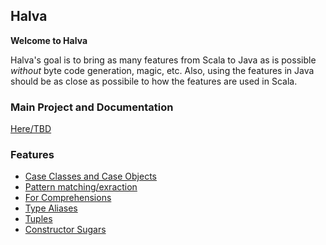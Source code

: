 ## Halva

**Welcome to Halva**

Halva's goal is to bring as many features from Scala to Java as is possible _without_ byte code generation, 
magic, etc. Also, using the features in Java should be as close as possibile to how the features are used in Scala.

### Main Project and Documentation

[Here/TBD](../../tree/master/halva/)

### Features

* [Case Classes and Case Objects](../../tree/master/halva/src/main/java/io/soabase/halva/caseclass)
* [Pattern matching/exraction](../../tree/master/halva/src/main/java/io/soabase/halva/matcher/)
* [For Comprehensions](../../tree/master/halva/src/main/java/io/soabase/halva/comprehension/)
* [Type Aliases](../../tree/master/halva/src/main/java/io/soabase/halva/alias/)
* [Tuples](../../tree/master/halva/src/main/java/io/soabase/halva/tuple/)
* [Constructor Sugars](../../tree/master/halva/src/main/java/io/soabase/halva/sugar/)


